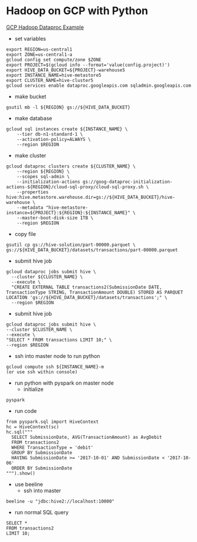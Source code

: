 # Hadoop on GCP with Python
[GCP Hadoop Dataproc Example](https://github.com/GoogleCloudDataproc/initialization-actions/tree/master/cloud-sql-proxy)
- set variables
```
export REGION=us-central1
export ZONE=us-central1-a
gcloud config set compute/zone $ZONE
export PROJECT=$(gcloud info --format='value(config.project)')
export HIVE_DATA_BUCKET=${PROJECT}-warehouse5
export INSTANCE_NAME=hive-metastore5
export CLUSTER_NAME=hive-cluster5
gcloud services enable dataproc.googleapis.com sqladmin.googleapis.com 
```

- make bucket
```
gsutil mb -l ${REGION} gs://${HIVE_DATA_BUCKET}
```
- make database
```
gcloud sql instances create ${INSTANCE_NAME} \
    --tier db-n1-standard-1 \
    --activation-policy=ALWAYS \
    --region $REGION
```

- make cluster 
```
gcloud dataproc clusters create ${CLUSTER_NAME} \
    --region ${REGION} \
    --scopes sql-admin \
    --initialization-actions gs://goog-dataproc-initialization-actions-${REGION}/cloud-sql-proxy/cloud-sql-proxy.sh \
    --properties hive:hive.metastore.warehouse.dir=gs://${HIVE_DATA_BUCKET}/hive-warehouse \
    --metadata "hive-metastore-instance=${PROJECT}:${REGION}:${INSTANCE_NAME}" \
    --master-boot-disk-size 1TB \
    --region $REGION 
```

- copy file
```
gsutil cp gs://hive-solution/part-00000.parquet \
gs://${HIVE_DATA_BUCKET}/datasets/transactions/part-00000.parquet 
```

- submit hive job
```
gcloud dataproc jobs submit hive \
  --cluster ${CLUSTER_NAME} \
  --execute \
  "CREATE EXTERNAL TABLE transactions2(SubmissionDate DATE, TransactionType STRING, TransactionAmount DOUBLE) STORED AS PARQUET LOCATION 'gs://${HIVE_DATA_BUCKET}/datasets/transactions';" \
  --region $REGION 
```

- submit hive job
```
gcloud dataproc jobs submit hive \
--cluster $CLUSTER_NAME \
--execute \
"SELECT * FROM transactions LIMIT 10;" \
--region $REGION 
```

- ssh into master node to run python
```
gcloud compute ssh ${INSTANCE_NAME}-m 
(or use ssh within console)
```
- run python with pyspark on master node
  - initialize
```
pyspark
```

- run code
```
from pyspark.sql import HiveContext
hc = HiveContext(sc)
hc.sql("""
  SELECT SubmissionDate, AVG(TransactionAmount) as AvgDebit
  FROM transactions2
  WHERE TransactionType = 'debit'
  GROUP BY SubmissionDate
  HAVING SubmissionDate >= '2017-10-01' AND SubmissionDate < '2017-10-06'
  ORDER BY SubmissionDate
""").show() 
```

- use beeline
  - ssh into master
```
beeline -u "jdbc:hive2://localhost:10000"
```
- run normal SQL query
```
SELECT * 
FROM transactions2 
LIMIT 10;
```


